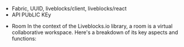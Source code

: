 <!-- Pacakges -->

- Fabric, UUID, liveblocks/client, liveblocks/react
- API PUbLIC KEy

<!-- LiveBlocks room -->

- Room
  In the context of the Liveblocks.io library, a room is a virtual collaborative workspace. Here's a breakdown of its key aspects and functions:
